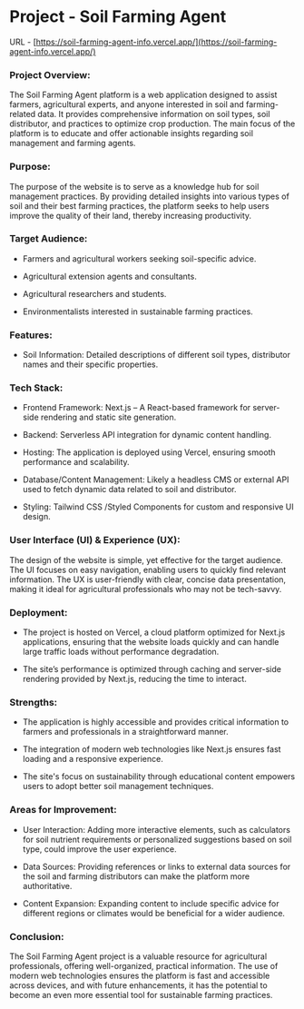 # Project - Soil Farming Agent

URL - [https://soil-farming-agent-info.vercel.app/](https://soil-farming-agent-info.vercel.app/)

### Project Overview:
The Soil Farming Agent platform is a web application designed to assist farmers, agricultural experts, and anyone interested in soil and farming-related data. It provides comprehensive information on soil types, soil distributor, and practices to optimize crop production. The main focus of the platform is to educate and offer actionable insights regarding soil management and farming agents.

### Purpose:
The purpose of the website is to serve as a knowledge hub for soil management practices. By providing detailed insights into various types of soil and their best farming practices, the platform seeks to help users improve the quality of their land, thereby increasing productivity.

### Target Audience:

* Farmers and agricultural workers seeking soil-specific advice.

* Agricultural extension agents and consultants.

* Agricultural researchers and students.

* Environmentalists interested in sustainable farming practices.

### Features:

* Soil Information: Detailed descriptions of different soil types, distributor names and their specific properties.

### Tech Stack:

* Frontend Framework: 
Next.js – A React-based framework for server-side rendering and static site generation.

* Backend: Serverless API integration for dynamic content handling.

* Hosting: The application is deployed using Vercel, ensuring smooth performance and scalability.

* Database/Content Management: Likely a headless CMS or external API used to fetch dynamic data related to soil and distributor.

* Styling: Tailwind CSS /Styled Components for custom and responsive UI design.

### User Interface (UI) & Experience (UX):

The design of the website is simple, yet effective for the target audience. The UI focuses on easy navigation, enabling users to quickly find relevant information. The UX is user-friendly with clear, concise data presentation, making it ideal for agricultural professionals who may not be tech-savvy.

### Deployment:

* The project is hosted on Vercel, a cloud platform optimized for Next.js applications, ensuring that the website loads quickly and can handle large traffic loads without performance degradation.

* The site’s performance is optimized through caching and server-side rendering provided by Next.js, reducing the time to interact.

### Strengths:

* The application is highly accessible and provides critical information to farmers and professionals in a straightforward manner.

* The integration of modern web technologies like Next.js ensures fast loading and a responsive experience.

* The site's focus on sustainability through educational content empowers users to adopt better soil management techniques.

### Areas for Improvement:

* User Interaction: Adding more interactive elements, such as calculators for soil nutrient requirements or personalized suggestions based on soil type, could improve the user experience.

* Data Sources: Providing references or links to external data sources for the soil and farming distributors can make the platform more authoritative.

* Content Expansion: Expanding content to include specific advice for different regions or climates would be beneficial for a wider audience.

### Conclusion:

The Soil Farming Agent project is a valuable resource for agricultural professionals, offering well-organized, practical information. The use of modern web technologies ensures the platform is fast and accessible across devices, and with future enhancements, it has the potential to become an even more essential tool for sustainable farming practices.



